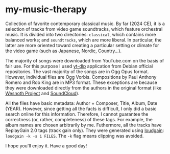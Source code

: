# my-music-therapy

Collection of favorite contemporary classical music. By far (2024 CE), it is a selection of tracks from video game soundtracks, which feature orchestral music. It is divided into two directories: ``classical``, which contains more balanced works; and ``soundtracks``, which are more liberal. In particular, the latter are more oriented toward creating a particular setting or climate for the video game (such as Japanese, Nordic, Country…).

The majority of songs were downloaded from YouTube.com on the basis of fair use. For this purpose I used [yt-dlp](https://github.com/yt-dlp/yt-dlp#readme) application from Debian official repositories. The vast majority of the songs are in Ogg Opus format. However, individual files are Ogg Vorbis. Compositions by Paul Anthony Romero and Rob King are in MP3 format. These exceptions are because they were downloaded directly from the authors in the original format (like [Wesnoth Project](https://github.com/wesnoth/wesnoth/tree/master/data/core/music) and [SoundCloud](https://soundcloud.com/paul-anthony-romero/sets/heroes-of-might-magic-music-by)).

All the files have basic metadata: Author + Composer, Title, Album, Date (YEAR). However, since getting all the facts is difficult, I only did a basic search online for this information. Therefore, I cannot guarantee the correctness (or, rather, completeness) of these tags. For example, the album names are chosen arbitrarily by me. Futhermore, all the tracks have ReplayGain 2.0 tags (track gain only). They were generated using [loudgain](https://github.com/Moonbase59/loudgain/): ``loudgain -k -s i FILES``. The ``-k`` flag means clipping was avoided.

I hope you'll enjoy it. Have a good day!
